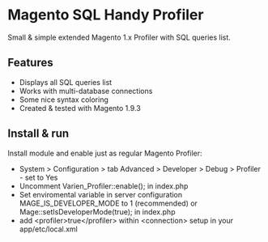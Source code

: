 # Magento SQL Handy Profiler
Small &amp; simple extended Magento 1.x Profiler with SQL queries list.
<h2>Features</h2>
<ul>
    <li>Displays all SQL queries list</li>
    <li>Works with multi-database connections</li>
    <li>Some nice syntax coloring</li>
    <li>Created &amp; tested with Magento 1.9.3</li>
</ul>
<h2>Install &amp; run</h2>
<p>Install module and enable just as regular Magento Profiler:</p>
<ul>
    <li>System &gt; Configuration &gt; tab Advanced &gt; Developer &gt; Debug &gt; Profiler - set to Yes</li>
    <li>Uncomment Varien_Profiler::enable(); in index.php</li>
    <li>Set enviromental variable in server configuration MAGE_IS_DEVELOPER_MODE to 1 (recommended) or Mage::setIsDeveloperMode(true); in index.php</li>
    <li>add &lt;profiler&gt;true&lt;/profiler&gt; within &lt;connection&gt; setup in your app/etc/local.xml</li>
</ul>


